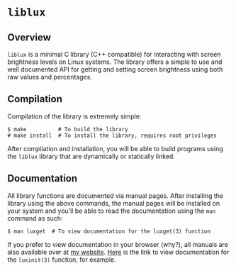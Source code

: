 <!-- vi: tw=80
  -->
# `liblux`

## Overview

`liblux` is a minimal C library (C++ compatible) for interacting with screen
brightness levels on Linux systems.  The library offers a simple to use and well
documented API for getting and setting screen brightness using both raw values
and percentages.

## Compilation

Compilation of the library is extremely simple:

```
$ make          # To build the library
# make install  # To install the library, requires root privileges
```

After compilation and installation, you will be able to build programs using the
`liblux` library that are dynamically or statically linked.

## Documentation

All library functions are documented via manual pages.  After installing the
library using the above commands, the manual pages will be installed on your
system and you’ll be able to read the documentation using the `man` command as
such:

```
$ man luxget  # To view documentation for the luxget(3) function
```

If you prefer to view documentation in your browser (why?), all manuals are also
available over at [my website][1].  [Here][2] is the link to view documentation
for the `luxinit(3)` function, for example.

[1]: https://thomasvoss.com/man
[2]: https://thomasvoss.com/man/luxinit.3.html
